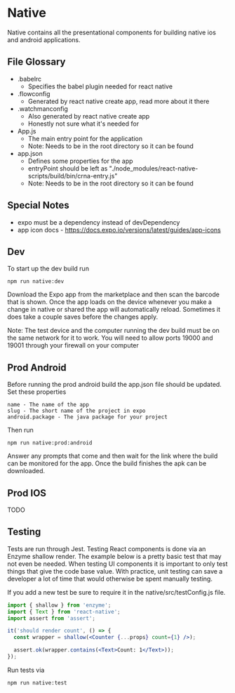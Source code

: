 # Native
Native contains all the presentational components for building native ios and android applications.



## File Glossary
* .babelrc
  * Specifies the babel plugin needed for react native
* .flowconfig
  * Generated by react native create app, read more about it there
* .watchmanconfig
  * Also generated by react native create app
  * Honestly not sure what it's needed for
* App.js
  * The main entry point for the application
  * Note: Needs to be in the root directory so it can be found
* app.json
  * Defines some properties for the app
  * entryPoint should be left as "./node_modules/react-native-scripts/build/bin/crna-entry.js"
  * Note: Needs to be in the root directory so it can be found



## Special Notes
* expo must be a dependency instead of devDependency
* app icon docs - https://docs.expo.io/versions/latest/guides/app-icons


## Dev
To start up the dev build run
```
npm run native:dev
```
Download the Expo app from the marketplace and then scan the barcode that is shown. Once the app loads on the device whenever you make a change in native or shared the app will automatically reload. Sometimes it does take a couple saves before the changes apply.

Note: The test device and the computer running the dev build must be on the same network for it to work. You will need to allow ports 19000 and 19001 through your firewall on your computer



## Prod Android
Before running the prod android build the app.json file should be updated. Set these properties

    name - The name of the app
    slug - The short name of the project in expo
    android.package - The java package for your project

Then run
```
npm run native:prod:android
```
Answer any prompts that come and then wait for the link where the build can be monitored for the app. Once the build finishes the apk can be downloaded.



## Prod IOS
TODO



## Testing
Tests are run through Jest. Testing React components is done via an Enzyme shallow render. The example below is a pretty basic test that may not even be needed. When testing UI components it is important to only test things that give the code base value. With practice, unit testing can save a developer a lot of time that would otherwise be spent manually testing.

If you add a new test be sure to require it in the native/src/testConfig.js file.


```jsx
import { shallow } from 'enzyme';
import { Text } from 'react-native';
import assert from 'assert';

it('should render count', () => {
  const wrapper = shallow(<Counter {...props} count={1} />);

  assert.ok(wrapper.contains(<Text>Count: 1</Text>));
});
```

Run tests via
```
npm run native:test
```
